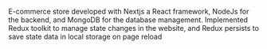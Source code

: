 E-commerce store developed with Nextjs a React framework, NodeJs for the backend, and MongoDB for the database
management. Implemented Redux toolkit to manage state changes in the website, and Redux persists to save state data in
local storage on page reload
